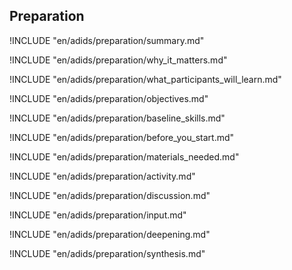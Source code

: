 
##  Preparation


<!-- ![](en/images/preparation.png "") -->

!INCLUDE "en/adids/preparation/summary.md"

<!-- Why The Topic Matters -->

!INCLUDE "en/adids/preparation/why_it_matters.md"

<!--  What Participants Will Learn -->

!INCLUDE "en/adids/preparation/what_participants_will_learn.md"

<!-- Objectives {.sidebar} -->

!INCLUDE "en/adids/preparation/objectives.md"

<!-- Baseline Skills -->

!INCLUDE "en/adids/preparation/baseline_skills.md"

<!-- Before you Start -->

!INCLUDE "en/adids/preparation/before_you_start.md"

<!-- Materials Needed -->

!INCLUDE "en/adids/preparation/materials_needed.md"

<!--Activity {.activity} -->

!INCLUDE "en/adids/preparation/activity.md"

<!--Discussion -->

!INCLUDE "en/adids/preparation/discussion.md"

<!-- Input -->

!INCLUDE "en/adids/preparation/input.md"

<!-- Deepening -->

!INCLUDE "en/adids/preparation/deepening.md"

<!--Synthesis {.synthesis} -->

!INCLUDE "en/adids/preparation/synthesis.md"
